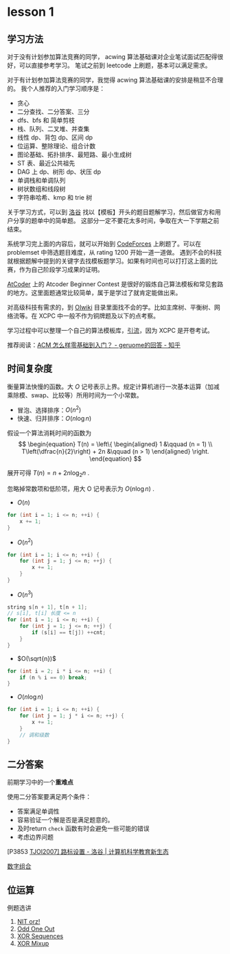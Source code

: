 # lesson 1

## 学习方法
对于没有计划参加算法竞赛的同学， acwing 算法基础课对企业笔试面试匹配得很好，可以直接参考学习。
笔试之前到 leetcode 上刷题，基本可以满足需求。

对于有计划参加算法竞赛的同学，我觉得 acwing 算法基础课的安排是稍显不合理的。
我个人推荐的入门学习顺序是：
+ 贪心
+ 二分查找、二分答案、三分
+ dfs、bfs 和 简单剪枝
+ 栈、队列、二叉堆、并查集
+ 线性 dp、背包 dp、区间 dp
+ 位运算、整除理论、组合计数
+ 图论基础、拓扑排序、最短路、最小生成树
+ ST 表、最近公共祖先
+ DAG 上 dp、树形 dp、状压 dp
+ 单调栈和单调队列
+ 树状数组和线段树
+ 字符串哈希、kmp 和 trie 树

关于学习方式，可以到 [洛谷](https://www.luogu.com.cn/) 找以【模板】开头的题目题解学习，然后做官方和用户分享的题单中的简单题。
这部分一定不要花太多时间，争取在大一下学期之前结束。

系统学习完上面的内容后，就可以开始到 [CodeForces](https://codeforces.com/) 上刷题了。可以在 problemset 中筛选题目难度，从 rating 1200 开始一道一道做。
遇到不会的科技就根据题解中提到的关键字去找模板题学习。如果有时间也可以打打这上面的比赛，作为自己阶段学习成果的证明。

[AtCoder](https://atcoder.jp/) 上的 Atcoder Beginner Contest 是很好的锻炼自己算法模板和常见套路的地方。这里面题通常比较简单，属于是学过了就肯定能做出来。

对高级科技有需求的，到 [OIwiki](https://oi-wiki.org/) 目录里面找不会的学。比如主席树、平衡树、网络流等。在 XCPC 中一般不作为铜牌题及以下的点考察。

学习过程中可以整理一个自己的算法模板库，[引流](https://github.com/nephrenn233/Templates-in-Competitive-Programming)，因为 XCPC 是开卷考试。

推荐阅读：[ACM 怎么样零基础到入门？ - geruome的回答 - 知乎](https://www.zhihu.com/question/26823471/answer/2423361138)

## 时间复杂度
衡量算法快慢的函数。大 $O$ 记号表示上界。规定计算机进行一次基本运算（加减乘除模、swap、比较等）所用时间为一个小常数。

+ 冒泡、选择排序：$O(n^2)$
+ 快速、归并排序：$O(n\log n)$

假设一个算法消耗时间的函数为
$$
\begin{equation}
    T(n) = \left\{
    \begin{aligned}
    1 &\qquad (n = 1) \\
    T\left(\dfrac{n}{2}\right) + 2n &\qquad (n > 1)
    \end{aligned}
    \right.
\end{equation}
$$

展开可得 $T(n) = n + 2n \log_2 n$ .

忽略掉常数项和低阶项，用大 O 记号表示为 $O(n\log n)$ .

+ $O(n)$
```cpp
for (int i = 1; i <= n; ++i) {
    x += 1;
}
```
+ $O(n^2)$
```cpp
for (int i = 1; i <= n; ++i) {
    for (int j = 1; j <= n; ++j) {
        x += 1;
    }
}
```
+ $O(n^3)$
```cpp
string s[n + 1], t[n + 1];
// s[i], t[i] 长度 <= n
for (int i = 1; i <= n; ++i) {
    for (int j = 1; j <= n; ++j) {
        if (s[i] == t[j]) ++cnt;
    }
}
```
+ $O(\sqrt{n})$
```cpp
for (int i = 2; i * i <= n; ++i) {
    if (n % i == 0) break;
}
```
+ $O(n\log n)$
```cpp
for (int i = 1; i <= n; ++i) {
    for (int j = 1; j * i <= n; ++j) {
        x += 1;
    }
    // 调和级数
}
```

## 二分答案
前期学习中的一个**重难点**

使用二分答案要满足两个条件：
+ 答案满足单调性
+ 容易验证一个解是否是满足题意的。
+ 及时return `check` 函数有时会避免一些可能的错误
+ 考虑边界问题



[P3853 [TJOI2007\] 路标设置 - 洛谷 | 计算机科学教育新生态](https://www.luogu.com.cn/problem/P3853)

[数字组合](https://ac.nowcoder.com/acm/problem/235260)

## 位运算

例题选讲
1. [NIT orz!](https://codeforces.com/problemset/problem/1696/A)
2. [Odd One Out](https://codeforces.com/problemset/problem/1915/A)
3. [XOR Sequences](https://codeforces.com/problemset/problem/1979/B)
4. [XOR Mixup](https://codeforces.com/problemset/problem/1698/A)
